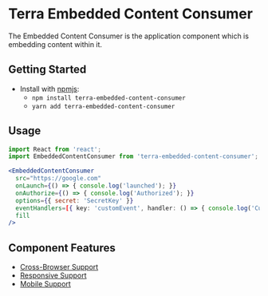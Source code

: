 # Terra Embedded Content Consumer

The Embedded Content Consumer is the application component which is embedding content within it.

## Getting Started

- Install with [npmjs](https://www.npmjs.com):
  - `npm install terra-embedded-content-consumer`
  - `yarn add terra-embedded-content-consumer`

## Usage

```jsx
import React from 'react';
import EmbeddedContentConsumer from 'terra-embedded-content-consumer';

<EmbeddedContentConsumer
  src="https://google.com"
  onLaunch={() => { console.log('launched'); }}
  onAuthorize={() => { console.log('Authorized'); }}
  options={{ secret: 'SecretKey' }}
  eventHandlers=[{ key: 'customEvent', handler: () => { console.log('Custom event invoked.'); } }]
  fill
/>
```

## Component Features
* [Cross-Browser Support](https://github.com/cerner/terra-core/wiki/Component-Features#cross-browser-support)
* [Responsive Support](https://github.com/cerner/terra-core/wiki/Component-Features#responsive-support)
* [Mobile Support](https://github.com/cerner/terra-core/wiki/Component-Features#mobile-support)